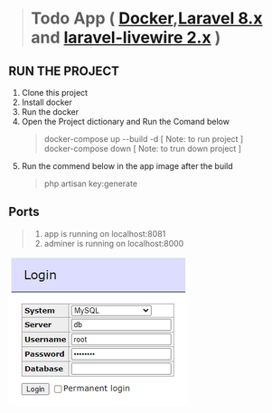 > # __Todo App__ ( [Docker](https://docs.docker.com/get-started/),[Laravel 8.x](https://laravel.com/docs/8.x) and [laravel-livewire 2.x](https://laravel-livewire.com/docs/2.x/quickstart) )

## __RUN THE PROJECT__

1. Clone this project
3. Install docker
4. Run the docker
5. Open the Project dictionary and Run the Comand below
    > docker-compose up --build -d [ Note: to run project ] </br>
    > docker-compose down [ Note: to trun down project ]
6. Run the commend below in the app image after the build
    > php artisan key:generate

## __Ports__
> 1. app is running on localhost:8081 
> 2. adminer is running on  localhost:8000

![adminer login info](https://github.com/TafhimFaisal/Todo_app_using_laravel_livewire/blob/master/img/adminer.png)



